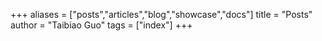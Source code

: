 +++
aliases = ["posts","articles","blog","showcase","docs"]
title = "Posts"
author = "Taibiao Guo"
tags = ["index"]
+++
